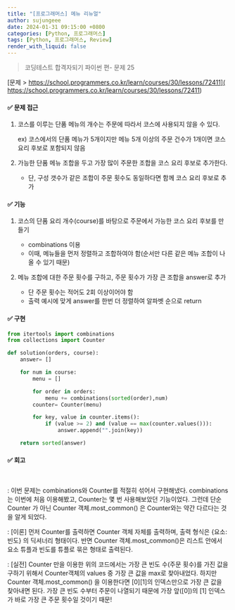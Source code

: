 ```yaml
---
title: "[프로그래머스] 메뉴 리뉴얼"
author: sujungeee
date: 2024-01-31 09:15:00 +0800
categories: [Python, 프로그래머스]
tags: [Python, 프로그래머스, Review]
render_with_liquid: false
---
```




> 코딩테스트 합격자되기 파이썬 편- 문제 25

[문제 >   https://school.programmers.co.kr/learn/courses/30/lessons/72411]( https://school.programmers.co.kr/learn/courses/30/lessons/72411)





#### ✅ 문제 접근

1. 코스를 이루는 단품 메뉴의 개수는 주문에 따라서 코스에 사용되지 않을 수 있다.

   ex) 코스에서의 단품 메뉴가 5개이지만 메뉴 5개 이상의 주문 건수가 1개이면 코스 요리 후보로 포함되지 않음



2. 가능한 단품 메뉴 조합을 두고 가장 많이 주문한 조합을 코스 요리 후보로 추가한다.
   - 단, 구성 갯수가 같은 조합이 주문 횟수도 동일하다면 함께 코스 요리 후보로 추가



#### ✅ 기능

1. 코스의 단품 요리 개수(course)를 바탕으로 주문에서 가능한 코스 요리 후보를 만들기
   - combinations 이용
   - 이때, 메뉴들을 먼저 정렬하고 조합하여야 함(순서만 다른 같은 메뉴 조합이 나올 수 있기 때문)



2. 메뉴 조합에 대한 주문 횟수를 구하고, 주문 횟수가 가장 큰 조합을 answer로 추가
   - 단 주문 횟수는 적어도 2회 이상이어야 함
   - 출력 예시에 맞게 answer를 한번 더 정렬하여 알파벳 순으로 return



#### ✅ 구현

```python
from itertools import combinations
from collections import Counter

def solution(orders, course):
    answer= []

    for num in course:
        menu = []

        for order in orders:
            menu += combinations(sorted(order),num)
        counter= Counter(menu)

        for key, value in counter.items():
            if (value >= 2) and (value == max(counter.values())):
                answer.append("".join(key))

    return sorted(answer)
```



#### ✅ 회고

​	

: 이번 문제는 combinations와 Counter를 적절히 섞어서 구현해냈다. combinations는 이번에 처음 이용해봤고, Counter는 몇 번 사용해보았던 기능이었다. 그런데 단순 Counter 가 아닌 Counter 객체.most_common() 은 Counter와는 약간 다르다는 것을 알게 되었다.

: [이론] 먼저 Counter를 출력하면 Counter 객체 자체를 출력하며, 출력 형식은 {요소: 빈도} 의 딕셔너리 형태이다. 반면 Counter 객체.most_common()은 리스트 안에서 요소 튜플과 빈도를 튜플로 묶은 형태로 출력된다.

: [실전] Counter 만을 이용한 위의 코드에서는 가장 큰 빈도 수(주문 횟수)를 가진 값을 구하기 위해서 Counter객체의 values 중 가장 큰 값을 max로 찾아내었다. 하지만 Counter 객체.most_common() 을 이용한다면 [0][1]의 인덱스만으로 가장 큰 값을 찾아내면 된다. 가장 큰 빈도 수부터 주문이 나열되기 때문에 가장 앞([0])의 [1] 인덱스가 바로 가장 큰 주문 횟수일 것이기 때문!
